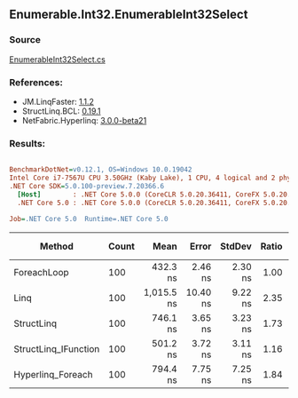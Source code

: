 ﻿## Enumerable.Int32.EnumerableInt32Select

### Source
[EnumerableInt32Select.cs](../LinqBenchmarks/Enumerable/Int32/EnumerableInt32Select.cs)

### References:
- JM.LinqFaster: [1.1.2](https://www.nuget.org/packages/JM.LinqFaster/1.1.2)
- StructLinq.BCL: [0.19.1](https://www.nuget.org/packages/StructLinq.BCL/0.19.1)
- NetFabric.Hyperlinq: [3.0.0-beta21](https://www.nuget.org/packages/NetFabric.Hyperlinq/3.0.0-beta21)

### Results:
``` ini

BenchmarkDotNet=v0.12.1, OS=Windows 10.0.19042
Intel Core i7-7567U CPU 3.50GHz (Kaby Lake), 1 CPU, 4 logical and 2 physical cores
.NET Core SDK=5.0.100-preview.7.20366.6
  [Host]        : .NET Core 5.0.0 (CoreCLR 5.0.20.36411, CoreFX 5.0.20.36411), X64 RyuJIT
  .NET Core 5.0 : .NET Core 5.0.0 (CoreCLR 5.0.20.36411, CoreFX 5.0.20.36411), X64 RyuJIT

Job=.NET Core 5.0  Runtime=.NET Core 5.0  

```
|               Method | Count |       Mean |    Error |  StdDev | Ratio | RatioSD | Code Size |  Gen 0 | Gen 1 | Gen 2 | Allocated | CacheMisses/Op | BranchMispredictions/Op |
|--------------------- |------ |-----------:|---------:|--------:|------:|--------:|----------:|-------:|------:|------:|----------:|---------------:|------------------------:|
|          ForeachLoop |   100 |   432.3 ns |  2.46 ns | 2.30 ns |  1.00 |    0.00 |     195 B | 0.0191 |     - |     - |      40 B |              1 |                       1 |
|                 Linq |   100 | 1,015.5 ns | 10.40 ns | 9.22 ns |  2.35 |    0.02 |    1099 B | 0.0458 |     - |     - |      96 B |              1 |                       1 |
|           StructLinq |   100 |   746.1 ns |  3.65 ns | 3.23 ns |  1.73 |    0.01 |     469 B | 0.0191 |     - |     - |      40 B |              1 |                       1 |
| StructLinq_IFunction |   100 |   501.2 ns |  3.72 ns | 3.11 ns |  1.16 |    0.01 |     543 B | 0.0191 |     - |     - |      40 B |              1 |                       1 |
|    Hyperlinq_Foreach |   100 |   794.4 ns |  7.75 ns | 7.25 ns |  1.84 |    0.02 |     480 B | 0.0191 |     - |     - |      40 B |              1 |                       1 |

